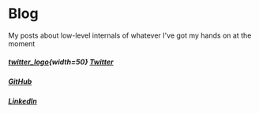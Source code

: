 # Blog

My posts about low-level internals of whatever I've got my hands on at the moment

##### [twitter_logo](https://www.iconsdb.com/icons/preview/white/twitter-x-xxl.png){width=50} [Twitter](https://x.com/nofilq) 
##### [GitHub](https://github.com/papadoxie) 
##### [LinkedIn](https://linkedin.com/in/nofil-qasim)

